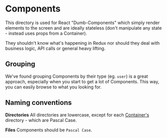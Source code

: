 # Components

This directory is used for React "Dumb-Components" which simply render elements to the screen and are ideally stateless (don't manipulate any state - instead uses props from a Container).

They shouldn't know what's happening in Redux nor should they deal with business logic, API calls or general heavy lifting.

## Grouping

We've found grouping Components by their type (eg. `user`) is a great approach, especially when you start to get a lot of Components. This way, you can easily browse to what you looking for.

## Naming conventions

__Directories__
All directories are lowercase, except for each [Container's](../containers/README.md) directory - which are Pascal Case.

__Files__
Components should be `Pascal Case`.
